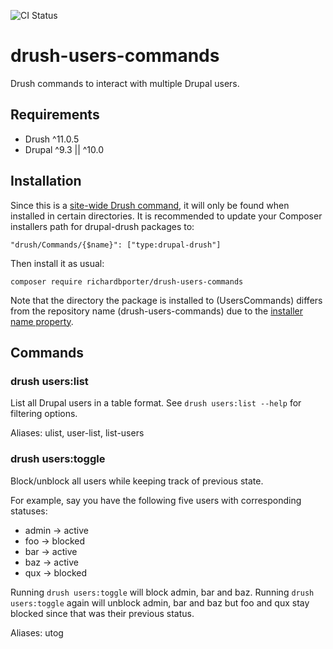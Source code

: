 ![CI Status](https://github.com/richardbporter/drush-users-commands/actions/workflows/ci.yml/badge.svg)

# drush-users-commands
Drush commands to interact with multiple Drupal users.

## Requirements
- Drush ^11.0.5
- Drupal ^9.3 || ^10.0

## Installation
Since this is a [site-wide Drush command](https://www.drush.org/latest/commands/#site-wide-drush-commands), it will only be
found when installed in certain directories. It is recommended to update your Composer installers path for drupal-drush
packages to:
 ```
 "drush/Commands/{$name}": ["type:drupal-drush"]
 ```
 Then install it as usual:
 ```
 composer require richardbporter/drush-users-commands
 ```
 Note that the directory the package is installed to (UsersCommands) differs from the repository name (drush-users-commands) due to the [installer name property]( https://github.com/composer/installers#custom-install-names).
 
## Commands

### drush users:list
List all Drupal users in a table format. See `drush users:list --help`
for filtering options.

Aliases: ulist, user-list, list-users

### drush users:toggle
Block/unblock all users while keeping track of previous state.

For example, say you have the following five users with corresponding
statuses:

- admin -> active
- foo   -> blocked
- bar   -> active
- baz   -> active
- qux   -> blocked

Running `drush users:toggle` will block admin, bar and baz. Running
`drush users:toggle` again will unblock admin, bar and baz but foo and
qux stay blocked since that was their previous status.

Aliases: utog
